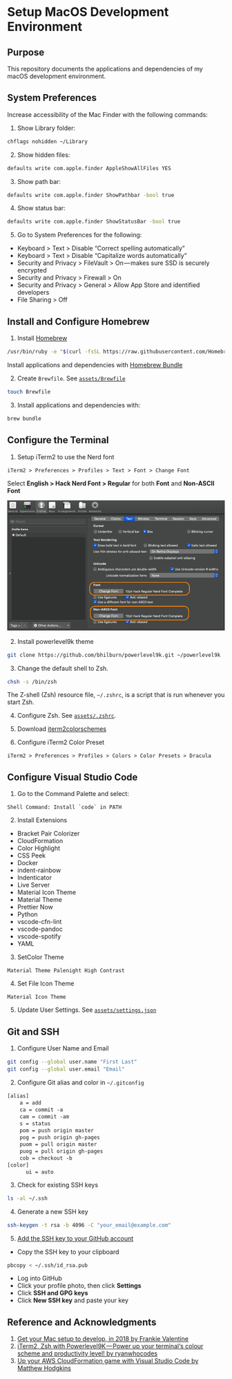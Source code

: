 # Setup MacOS Development Environment

## Purpose
This repository documents the applications and dependencies of my macOS development environment.

## System Preferences

Increase accessibility of the Mac Finder with the following commands:

1. Show Library folder:
```bash
chflags nohidden ~/Library
```

2. Show hidden files:
```bash
defaults write com.apple.finder AppleShowAllFiles YES
```

3. Show path bar:
```bash
defaults write com.apple.finder ShowPathbar -bool true
```

4. Show status bar:
```bash
defaults write com.apple.finder ShowStatusBar -bool true
```

5. Go to System Preferences for the following:

- Keyboard > Text > Disable “Correct spelling automatically”
- Keyboard > Text > Disable “Capitalize words automatically”
- Security and Privacy > FileVault > On — makes sure SSD is securely encrypted
- Security and Privacy > Firewall > On
- Security and Privacy > General > Allow App Store and identified developers
- File Sharing > Off


## Install and Configure Homebrew

1. Install [Homebrew](https://brew.sh/)
```bash
/usr/bin/ruby -e "$(curl -fsSL https://raw.githubusercontent.com/Homebrew/install/master/install)"
```

Install applications and dependencies with [Homebrew Bundle](https://github.com/Homebrew/homebrew-bundle)

2. Create `Brewfile`. See [`assets/Brewfile`](assets/Brewfile)
```bash
touch Brewfile
```

3. Install applications and dependencies with:
```bash
brew bundle
```

## Configure the Terminal
1. Setup iTerm2 to use the Nerd font
```
iTerm2 > Preferences > Profiles > Text > Font > Change Font
```
Select **English > Hack Nerd Font > Regular** for both **Font** and **Non-ASCII Font**

![alt tex](assets/iTerm2-font-config.png "iTerm2 Font Preferences")

2. Install powerlevel9k theme
```bash
git clone https://github.com/bhilburn/powerlevel9k.git ~/powerlevel9k
```

3. Change the default shell to Zsh.
```bash
chsh -s /bin/zsh
```

The Z-shell (Zsh) resource file, `~/.zshrc`, is a script that is run whenever you start Zsh.

4. Configure Zsh. See [`assets/.zshrc`](assets/.zshrc).

5. Download [iterm2colorschemes](https://iterm2colorschemes.com/)

6. Configure iTerm2 Color Preset
```
iTerm2 > Preferences > Profiles > Colors > Color Presets > Dracula
```

## Configure Visual Studio Code
1. Go to the Command Palette and select:
```
Shell Command: Install `code` in PATH
```

2. Install Extensions
- Bracket Pair Colorizer
- CloudFormation
- Color Highlight
- CSS Peek
- Docker
- indent-rainbow
- Indenticator
- Live Server
- Material Icon Theme
- Material Theme
- Prettier Now
- Python
- vscode-cfn-lint
- vscode-pandoc
- vscode-spotify
- YAML

3. SetColor Theme
```
Material Theme Palenight High Contrast
```

4. Set File Icon Theme
```
Material Icon Theme
```

5. Update User Settings. See [`assets/settings.json`](assets/settings.json)

## Git and SSH
1. Configure User Name and Email
```bash
git config --global user.name "First Last"
git config --global user.email "Email"
```
2. Configure Git alias and color in `~/.gitconfig`
```
[alias]
    a = add
    ca = commit -a
    cam = commit -am
    s = status
    pom = push origin master
    pog = push origin gh-pages
    puom = pull origin master
    puog = pull origin gh-pages
    cob = checkout -b
[color]
	  ui = auto
```
3. Check for existing SSH keys
```bash
ls -al ~/.ssh
```
4. Generate a new SSH key
```bash
ssh-keygen -t rsa -b 4096 -C "your_email@example.com"
```
5. [Add the SSH key to your GitHub account](https://help.github.com/en/articles/adding-a-new-ssh-key-to-your-github-account)
- Copy the SSH key to your clipboard
```bash
pbcopy < ~/.ssh/id_rsa.pub
```
- Log into GitHub
- Click your profile photo, then click **Settings**
- Click **SSH and GPG keys**
- Click **New SSH key** and paste your key

## Reference and Acknowledgments
  1. [Get your Mac setup to develop, in 2018 by Frankie Valentine](https://medium.com/@frankie.valentine/get-your-mac-setup-to-develop-in-2018-60ce20cd14e7)
  2. [iTerm2, Zsh with Powerlevel9K — Power up your terminal‘s colour scheme and productivity level! by ryanwhocodes](https://medium.com/the-code-review/make-your-terminal-more-colourful-and-productive-with-iterm2-and-zsh-11b91607b98c)
  3. [Up your AWS CloudFormation game with Visual Studio Code by Matthew Hodgkins](https://hodgkins.io/up-your-cloudformation-game-with-vscode)